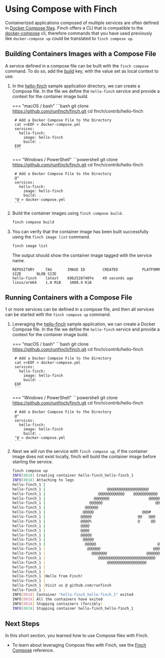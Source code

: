 # Using Compose with Finch

Containerized applications composed of multiple services are often defined in
[Docker Compose
files](https://compose-spec.io/). Finch
offers a CLI that is compatible to the
[docker-compose](https://github.com/docker/compose) cli, therefore commands that
you have used previously like `docker-compose up` could be translated to `finch
compose up`.

## Building Containers Images with a Compose File

A service defined in a compose file can be built with the `finch compose`
command. To do so, add the
[build](https://docs.docker.com/compose/compose-file/#build) key, with the value
set as local context to use.

1. In the
   [hello-finch](https://github.com/runfinch/finch/tree/main/contrib/hello-finch)
   sample application directory, we can create a Compose file. In the file we
   define the `hello-finch` service and provide a context for the container
   image build.

    === "macOS / bash"
        ```bash
        git clone https://github.com/runfinch/finch.git
        cd finch/contrib/hello-finch

        # Add a Docker Compose File to the Directory
        cat <<EOF > docker-compose.yml
        services:
          hello-finch:
            image: hello-finch
            build: .
        EOF
        ```
    === "Windows / PowerShell"
        ```powershell
        git clone https://github.com/runfinch/finch.git
        cd finch/contrib/hello-finch

        # Add a Docker Compose File to the Directory
        @"
        services:
          hello-finch:
            image: hello-finch
            build: .
        "@ > docker-compose.yml
        ```

2. Build the container images using `finch compose build`.

    ```bash
    finch compose build
    ```

3. You can verify that the container image has been built successfully using the
   `finch image list` command.

    ```bash
    finch image list
    ```

    The output should show the container image tagged with the service name.

    ```
    REPOSITORY     TAG       IMAGE ID        CREATED           PLATFORM       SIZE       BLOB SIZE
    hello-finch    latest    69b2528740fe    49 seconds ago    linux/arm64    1.8 MiB    1008.4 KiB
    ```

## Running Containers with a Compose File

1 or more services can be defined in a compose file, and then all services can
be started with the `finch compose up` command.

1. Leveraging the
   [hello-finch](https://github.com/runfinch/finch/tree/main/contrib/hello-finch)
   sample application, we can create a Docker Compose file. In the file we
   define the `hello-finch` service and provide a context for the container
   image build.

    === "macOS / bash"
        ```bash
        git clone https://github.com/runfinch/finch.git
        cd finch/contrib/hello-finch

        # Add a Docker Compose File to the Directory
        cat <<EOF > docker-compose.yml
        services:
          hello-finch:
            image: hello-finch
            build: .
        EOF
        ```
    === "Windows / PowerShell"
        ```powershell
        git clone https://github.com/runfinch/finch.git
        cd finch/contrib/hello-finch

        # Add a Docker Compose File to the Directory
        @"
        services:
          hello-finch:
            image: hello-finch
            build: .
        "@ > docker-compose.yml
        ```

2. Next we will run the service with `finch compose up`, if the container image
   does not exist locally, finch will build the container image before starting
   the service.

    ```bash
    finch compose up
    INFO[0018] Creating container hello-finch_hello-finch_1
    INFO[0018] Attaching to logs
    hello-finch_1 |
    hello-finch_1 |                            @@@@@@@@@@@@@@@@@@@
    hello-finch_1 |                        @@@@@@@@@@@@    @@@@@@@@@@@
    hello-finch_1 |                      @@@@@@@                  @@@@@@@
    hello-finch_1 |                    @@@@@@                        @@@@@@
    hello-finch_1 |                  @@@@@@                            @@@@@
    hello-finch_1 |                 @@@@@                      @@@#     @@@@@@@@@
    hello-finch_1 |                @@@@@                     @@   @@@       @@@@@@@@@@
    hello-finch_1 |                @@@@%                     @     @@            @@@@@@@@@@@
    hello-finch_1 |                @@@@                                               @@@@@@@@
    hello-finch_1 |                @@@@                                         @@@@@@@@@@@&
    hello-finch_1 |                @@@@@                                  &@@@@@@@@@@@
    hello-finch_1 |                 @@@@@                               @@@@@@@@
    hello-finch_1 |                  @@@@@                            @@@@@(
    hello-finch_1 |                   @@@@@@                        @@@@@@
    hello-finch_1 |                     @@@@@@@                  @@@@@@@
    hello-finch_1 |                        @@@@@@@@@@@@@@@@@@@@@@@@@@
    hello-finch_1 |                            @@@@@@@@@@@@@@@@@@
    hello-finch_1 |
    hello-finch_1 |
    hello-finch_1 |Hello from Finch!
    hello-finch_1 |
    hello-finch_1 |Visit us @ github.com/runfinch
    hello-finch_1 |
    INFO[0018] Container "hello-finch_hello-finch_1" exited
    INFO[0018] All the containers have exited
    INFO[0018] Stopping containers (forcibly)
    INFO[0018] Stopping container hello-finch_hello-finch_1
    ```

## Next Steps

In this short section, you learned how to use Compose files with Finch.

* To learn about leveraging Compose files with Finch, see the [Finch
  Compose](../../cli-reference/finch_compose/) reference.
